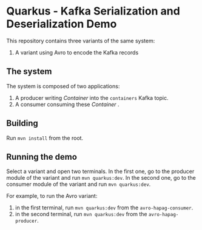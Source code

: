 # Quarkus - Kafka Serialization and Deserialization Demo

This repository contains three variants of the same system:
1. A variant using Avro to encode the Kafka records

## The system

The system is composed of two applications:

1. A producer writing _Container_ into the `containers`  Kafka topic.
2. A consumer consuming these _Container_ .

## Building

Run `mvn install` from the root.

## Running the demo

Select a variant and open two terminals.
In the first one, go to the producer module of the variant and run `mvn quarkus:dev`.
In the second one, go to the consumer module of the variant and run `mvn quarkus:dev`.

For example, to run the Avro variant:

1. in the first terminal, run `mvn quarkus:dev` from the `avro-hapag-consumer`.
2. in the second terminal, run `mvn quarkus:dev` from the `avro-hapag-producer`.